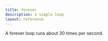 ```yaml
---
title: forever
description: a simple loop
layout: reference
---
```


A forever loop runs about 30 times per second. 
